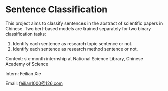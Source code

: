 # Sentence Classification

This project aims to classify sentences in the abstract of scientific papers in Chinese. Two bert-based models are
trained separately for two binary classification tasks:

1. Identify each sentence as research topic sentence or not.
2. Identify each sentence as research method sentence or not.

Context: six-month internship at National Science Library, Chinese Academy of Science

Intern: Feilian Xie

Email: feilian1000@126.com

[comment]: <> (**dd**)

[comment]: <> (~~dd~~)

[comment]: <> (_dd_)

[comment]: <> (|Name|Email|Address|      )

[comment]: <> (|----|-----|-------|      )

[comment]: <> (|John|john@example.com|Address1| )

[comment]: <> ([Google]&#40;https://www.google.com  "Google browser"&#41;)

[comment]: <> (> Quotes)

[comment]: <> (`Method1&#40;&#41; ` method that ...)

[comment]: <> (```angular2html)

[comment]: <> (Code block)

[comment]: <> (```)

[comment]: <> (1. Item 1)

[comment]: <> (2. Item 2)

[comment]: <> (3. Item 3)

[comment]: <> (    * Sub item 1)

[comment]: <> (    * Sub item 3)

[comment]: <> (* Unordered item)

[comment]: <> (* Unordered item)

[comment]: <> (* Unordered item)

[comment]: <> (Sample text)

[comment]: <> (***)

[comment]: <> (Sample text)

[comment]: <> (---)